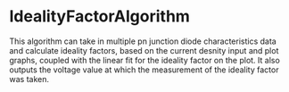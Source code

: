# IdealityFactorAlgorithm

This algorithm can take in multiple pn junction diode characteristics data and calculate ideality factors, based on the current desnity input and plot graphs, coupled with the linear fit for the ideality factor on the plot. It also outputs the voltage value at which the measurement of the ideality factor was taken. 
